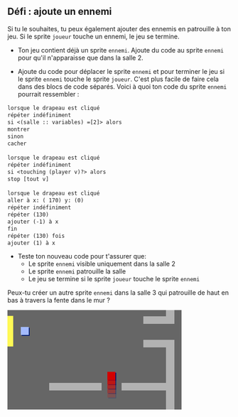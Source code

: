 ## Défi : ajoute un ennemi

Si tu le souhaites, tu peux également ajouter des ennemis en patrouille à ton jeu. Si le sprite `joueur` touche un ennemi, le jeu se termine.

+ Ton jeu contient déjà un sprite `ennemi`. Ajoute du code au sprite `ennemi` pour qu'il n'apparaisse que dans la salle 2.

+ Ajoute du code pour déplacer le sprite `ennemi` et pour terminer le jeu si le sprite `ennemi` touche le sprite `joueur`. C'est plus facile de faire cela dans des blocs de code séparés. Voici à quoi ton code du sprite `ennemi` pourrait ressembler :

```blocks3
lorsque le drapeau est cliqué
répéter indéfiniment
si <(salle :: variables) =[2]> alors
montrer
sinon
cacher

lorsque le drapeau est cliqué
répéter indéfiniment
si <touching (player v)?> alors
stop [tout v]

lorsque le drapeau est cliqué
aller à x: ( 170) y: (0)
répéter indéfiniment
répéter (130)
ajouter (-1) à x
fin
répéter (130) fois
ajouter (1) à x
```

+ Teste ton nouveau code pour t'assurer que: 
    + Le sprite `ennemi` visible uniquement dans la salle 2
    + Le sprite `ennemi` patrouille la salle
    + Le jeu se termine si le sprite `joueur` touche le sprite `ennemi`

Peux-tu créer un autre sprite `ennemi` dans la salle 3 qui patrouille de haut en bas à travers la fente dans le mur ?

![capture d’écran](images/world-enemy2.png)